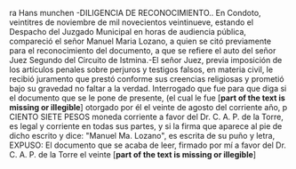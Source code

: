 ra
Hans
munchen
-DILIGENCIA DE RECONOCIMIENTO..
En Condoto, veintitres de noviembre de mil novecientos veintinueve, estando el Despacho del Juzgado Municipal en horas de audiencia pública, compareció el señor Manuel Maria Lozano, a quien se citó previamente para el reconocimiento del documento, a que se refiere el auto del señor Juez Segundo del Circuito de Istmina.-El señor Juez, previa imposición de los artículos penales sobre perjuros y testigos falsos, en materia civil, le recibió juramento que prestó conforme sus creencias religiosas y prometió bajo su gravedad no faltar a la verdad. Interrogado que fue para que diga si el documento que se le pone de presente, (el cual le fue [**part of the text is missing or illegible**] otorgado por él el veinte de agosto del corriente año, p
CIENTO SIETE PESOS moneda corriente
a favor del Dr. C. A. P. de
la Torre, es legal y corriente en todas sus partes, y si la firma que aparece al pie de dicho escrito y dice: "Manuel Ma. Lozano", es escrita de su puño y letra, EXPUSO: El documento que se acaba de leer, firmado por mí a favor del Dr. C. A. P. de la Torre el veinte [**part of the text is missing or illegible**]
